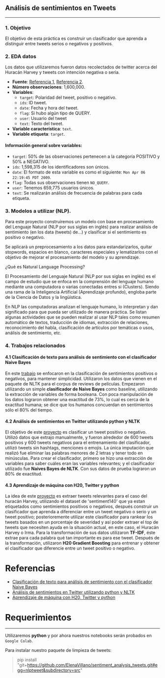 ## Análisis de sentimientos en Tweets
________________

### 1. Objetivo

El objetivo de esta práctica es construir un clasificador que aprenda a distinguir entre tweets serios o negativos y positivos. 

### 2. EDA datos

Los datos que utilizaremos fueron datos recolectados de twitter acerca del Huracán Harvey y tweets con intención negativa o seria.
- **Fuente**: [Referencia 1](https://www.linkedin.com/pulse/social-machine-learning-h2o-twitter-python-marios-michailidis/), [Referencia 2](https://www.kaggle.com/kazanova/sentiment140).
- **Número observaciones**: 1,600,000.
- **Variables**:
	- `target`: Polaridad del tweet, positivo o negativo.
	- `ids`: ID tweet.
	- `date`: Fecha y hora del tweet.
	- `flag`: Si hubo algún tipo de QUERY.
	- `user`: Usuario del tweet
	- `text`: Texto del tweet.
- **Variable característica**: `text`.
- **Variable etiqueta**: `target`.

#### Información general sobre variables:

- `target`: 50\% de las observaciones pertenecen a la categoría POSITIVO y 50\% a NEGATIVO.
- `ids`: 1,598,315 de los identificadores son únicos.
- `date`: El formato de esta variable es como el siguiente: `Mon Apr 06 22:19:45 PDT 2009`.
- `flag`: Todas sus observaciones tienen `NO_QUERY`.
- `user`: Tenemos 659,775 usuarios únicos.
- `text`: Se realizarán análisis de frecuencia de palabras para cada etiqueta. 



### 3. Modelos a utilizar (NLP).

Para este proyecto construiremos un modelo con base en procesamiento del Lenguaje Natural (NLP por sus siglas en inglés) para realizar análisis de sentimiento (en los data (tweets) de...) y clasificar si el sentimiento es positivo o negativo. 

Se aplicará un preprocesamiento a los datos para estandarizarlos, quitar stopwords, espacios en blanco, caracteres especiales y lematizarlos con el objetivo de mejorar el procesamiento del modelo y su aprendizaje.

¿Qué es Natural Language Processing? 

El Procesamiento del Lenguaje Natural (NLP por sus siglas en inglés) es el campo de estudio que se enfoca en la comprensión del lenguaje humano mediante una computadora o varias conectadas entres si (Clusters). Siendo una rama de la Inteligencia Artificial (Aprendizaje profundo), engloba parte de la Ciencia de Datos y la lingüística. 

En NLP las computadoras analizan el lenguaje humano, lo interpretan y dan significado para que pueda ser utilizado de manera práctica. Se listan algunas actividades que se pueden realizar al usar NLP tales como resumen automático de textos, traducción de idiomas, extracción de relaciones, reconocimiento del habla, clasificación de artículos por temáticas o usos, análisis de sentimiento, etc.


### 4. Trabajos relacionados

#### 4.1 Clasificación de texto para análisis de sentimiento con el clasificador Naive Bayes

En este [trabajo](https://streamhacker.com/2010/05/10/text-classification-sentiment-analysis-naive-bayes-classifier/) 
se enfocaron en la clasificación de sentimientos positivos o negativos, para mantener simplicidad. Utilizaron los datos 
que vienen en el paquete de NLTK para el corpus de reviews de películas.
Empezaron utilizando un simple **clasificador de Naive Bayes** como baseline, utilizando la extracción de variables de 
forma booleana. 
Con poca manipulación de los datos lograron obtener una exactitud de 73%, lo cual es cerca de la exactitud humana; se 
dice que los humanos concuerdan en sentimientos sólo el 80% del tiempo.

#### 4.2 Análisis de sentimientos en Twitter utilizando python y NLTK

El objetivo de este [proyecto](http://www.laurentluce.com/posts/twitter-sentiment-analysis-using-python-and-nltk/) es 
clasificar un tweet positivo o negativo. Utilizó datos que extrajo manualmente, y fueron alrededor de 600 tweets 
positivos y 600 tweets negativos para el entrenamiento del clasificador, utilizó tweets sin hashtags, menciones o 
emojis.
La única imputación que realizó fue eliminar las palabras menores de 2 letras y tener todo en minúsculas. 
Para crear el clasificador, primero se hizo una extracción de variables para saber cuáles eran las variables 
relevantes; y el clasificador utilizado fue **Naives Bayes de NLTK**. Con sus datos de prueba lograron un 80% de
exactitud.

#### 4.3 Aprendizaje de máquina con H20, Twitter y python

La idea de este [proyecto](https://www.linkedin.com/pulse/social-machine-learning-h2o-twitter-python-marios-michailidis/)
es extraer tweets relevantes para el caso del huracán Harvey, utilizando el dataset de 'sentiment140' que ya estan 
etiquetados como sentimientos positivos o negativos, después construir un clasificador que aprenda a diferenciar entre 
un tweet negativo o serio y un tweet positivo; posterioremente utilizar este clasificador para rankear los tweets 
basados en un porcentaje de severidad y así poder extraer el top de tweets que necesiten ayuda en la situación actual, 
en este caso, el Huracán Harvey o Irma.
Para la transformación de sus datos utilizaron **TF-IDF**, éste extrae para cada palabra qué tan importante es para 
ese tweet. 
Después de la transformación, utilizaron **H20 Gradient Boosting** para entrenar y obtener el clasificador que 
diferencíe entre un tweet positivo o negativo. 


# Referencias
- [Clasificación de texto para análisis de sentimiento con el clasificador Naive Bayes](https://streamhacker.com/2010/05/10/text-classification-sentiment-analysis-naive-bayes-classifier/)
- [Análisis de sentimientos en Twitter utilizando python y NLTK](http://www.laurentluce.com/posts/twitter-sentiment-analysis-using-python-and-nltk/)
- [Aprendizaje de máquina con H20, Twitter y python](https://www.linkedin.com/pulse/social-machine-learning-h2o-twitter-python-marios-michailidis/)

# Requerimientos
________________

Utilizaremos **python** y por ahora nuestros notebooks serán probados en `Google Colab`.

Para instalar nuestro paquete de limpieza de tweets:
> pip install "git+https://github.com/ElenaVillano/sentiment_analysis_tweets.git#egg=nlptweet&subdirectory=src"



